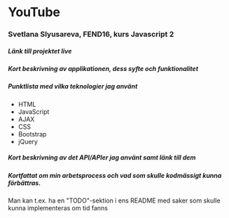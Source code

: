 # YouTube

### Svetlana Slyusareva, FEND16, kurs Javascript 2

##### Länk till projektet live

##### Kort beskrivning av applikationen, dess syfte och funktionalitet

##### Punktlista med vilka teknologier jag använt
* HTML
* JavaScript
* AJAX
* CSS
* Bootstrap
* jQuery


##### Kort beskrivning av det API/APIer jag använt samt länk till dem

##### Kortfattat om min arbetsprocess och vad som skulle kodmässigt kunna förbättras.
Man kan t.ex. ha en "TODO"-sektion i ens README med saker som skulle kunna implementeras om tid fanns
